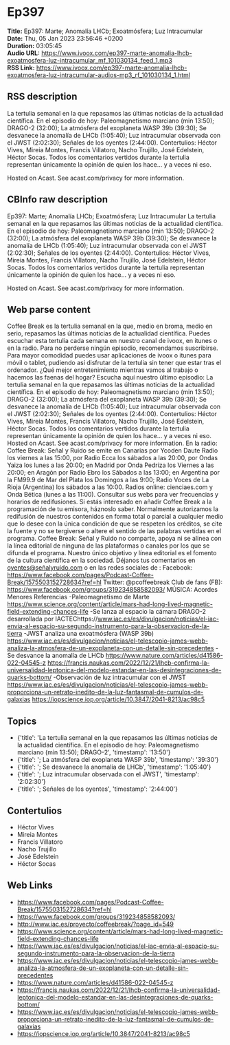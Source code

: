# Ep397  
**Title:** Ep397: Marte; Anomalía LHCb; Exoatmósfera; Luz Intracumular  
**Date:** Thu, 05 Jan 2023 23:56:46 +0200  
**Duration:** 03:05:45  
**Audio URL:** https://www.ivoox.com/ep397-marte-anomalia-lhcb-exoatmosfera-luz-intracumular_mf_101030134_feed_1.mp3  
**RSS Link:** https://www.ivoox.com/ep397-marte-anomalia-lhcb-exoatmosfera-luz-intracumular-audios-mp3_rf_101030134_1.html  

## RSS description
La tertulia semanal en la que repasamos las últimas noticias de la actualidad científica. En el episodio de hoy: Paleomagnetismo marciano (min 13:50); DRAGO-2 (32:00); La atmósfera del exoplaneta WASP 39b (39:30); Se desvanece la anomalía de LHCb (1:05:40); Luz intracumular observada con el JWST (2:02:30); Señales de los oyentes (2:44:00).  Contertulios: Héctor Vives, Mireia Montes, Francis Villatoro, Nacho Trujillo, José Edelstein, Héctor Socas. Todos los comentarios vertidos durante la tertulia representan únicamente la opinión de quien los hace... y a veces ni eso.

 Hosted on Acast. See acast.com/privacy for more information.

## CBInfo raw description
Ep397: Marte; Anomalía LHCb; Exoatmósfera; Luz Intracumular
La tertulia semanal en la que repasamos las últimas noticias de la actualidad científica. En el episodio de hoy: Paleomagnetismo marciano (min 13:50); DRAGO-2 (32:00); La atmósfera del exoplaneta WASP 39b (39:30); Se desvanece la anomalía de LHCb (1:05:40); Luz intracumular observada con el JWST (2:02:30); Señales de los oyentes (2:44:00).  Contertulios: Héctor Vives, Mireia Montes, Francis Villatoro, Nacho Trujillo, José Edelstein, Héctor Socas. Todos los comentarios vertidos durante la tertulia representan únicamente la opinión de quien los hace... y a veces ni eso.



 Hosted on Acast. See acast.com/privacy for more information.




## Web parse content
Coffee Break es la tertulia semanal en la que, medio en broma, medio en serio, repasamos las últimas noticias de la actualidad científica. Puedes escuchar esta tertulia cada semana en nuestro canal de ivoox, en itunes o en la radio. Para no perderse ningún episodio, recomendamos suscribirse. Para mayor comodidad puedes usar aplicaciones de ivoox o itunes para móvil o tablet, pudiendo así disfrutar de la tertulia sin tener que estar tras el ordenador. ¿Qué mejor entretenimiento mientras vamos al trabajo o hacemos las faenas del hogar? Escucha aquí nuestro último episodio: La tertulia semanal en la que repasamos las últimas noticias de la actualidad científica. En el episodio de hoy: Paleomagnetismo marciano (min 13:50); DRAGO-2 (32:00); La atmósfera del exoplaneta WASP 39b (39:30); Se desvanece la anomalía de LHCb (1:05:40); Luz intracumular observada con el JWST (2:02:30); Señales de los oyentes (2:44:00). Contertulios: Héctor Vives, Mireia Montes, Francis Villatoro, Nacho Trujillo, José Edelstein, Héctor Socas. Todos los comentarios vertidos durante la tertulia representan únicamente la opinión de quien los hace… y a veces ni eso. Hosted on Acast. See acast.com/privacy for more information. En la radio: Coffee Break: Señal y Ruido se emite en Canarias por Ycoden Daute Radio los viernes a las 15:00, por Radio Ecca los sábados a las 20:00, por Ondas Yaiza los lunes a las 20:00; en Madrid por Onda Pedriza los Viernes a las 20:00; en Aragón por Radio Ebro los Sábados a las 13:00; en Argentina por la FM99.9 de Mar del Plata los Domingos a las 9:00; Radio Voces de La Rioja (Argentina) los sábados a las 10:00. Radios online: cienciaes.com y Onda Bética (lunes a las 11:00). Consultar sus webs para ver frecuencias y horarios de redifusiones. Si estás interesado en añadir Coffee Break a la programación de tu emisora, háznoslo saber. Normalmente autorizamos la redifusión de nuestros contenidos en forma total o parcial a cualquier medio que lo desee con la única condición de que se respeten los créditos, se cite la fuente y no se tergiverse o altere el sentido de las palabras vertidas en el programa. Coffee Break: Señal y Ruido no comparte, apoya ni se alinea con la línea editorial de ninguna de las plataformas o canales por los que se difunda el programa. Nuestro único objetivo y línea editorial es el fomento de la cultura científica en la sociedad. Déjanos tus comentarios en oyentes@señalyruido.com o en las redes sociales de : Facebook: https://www.facebook.com/pages/Podcast-Coffee-Break/1575503152728634?ref=hl Twitter: @pcoffeebreak Club de fans (FB): https://www.facebook.com/groups/319234858582093/ MÚSICA: Acordes Menores Referencias -Paleomagnetismo de Marte https://www.science.org/content/article/mars-had-long-lived-magnetic-field-extending-chances-life -Se lanza al espacio la cámara DRAGO-2 desarrollada por IACTEChttps://www.iac.es/es/divulgacion/noticias/el-iac-envia-al-espacio-su-segundo-instrumento-para-la-observacion-de-la-tierra -JWST analiza una exoatmósfera (WASP 39b) https://www.iac.es/es/divulgacion/noticias/el-telescopio-james-webb-analiza-la-atmosfera-de-un-exoplaneta-con-un-detalle-sin-precedentes -Se desvance la anomalía de LHCb https://www.nature.com/articles/d41586-022-04545-z https://francis.naukas.com/2022/12/21/lhcb-confirma-la-universalidad-leptonica-del-modelo-estandar-en-las-desintegraciones-de-quarks-bottom/ -Observación de luz intracumular con el JWST https://www.iac.es/es/divulgacion/noticias/el-telescopio-james-webb-proporciona-un-retrato-inedito-de-la-luz-fantasmal-de-cumulos-de-galaxias https://iopscience.iop.org/article/10.3847/2041-8213/ac98c5

## Topics
- {'title': 'La tertulia semanal en la que repasamos las últimas noticias de la actualidad científica. En el episodio de hoy: Paleomagnetismo marciano (min 13:50); DRAGO-2', 'timestamp': '13:50'}
- {'title': '; La atmósfera del exoplaneta WASP 39b', 'timestamp': '39:30'}
- {'title': '; Se desvanece la anomalía de LHCb', 'timestamp': '1:05:40'}
- {'title': '; Luz intracumular observada con el JWST', 'timestamp': '2:02:30'}
- {'title': '; Señales de los oyentes', 'timestamp': '2:44:00'}
## Contertulios
- Héctor Vives
- Mireia Montes
- Francis Villatoro
- Nacho Trujillo
- José Edelstein
- Héctor Socas
## Web Links
- https://www.facebook.com/pages/Podcast-Coffee-Break/1575503152728634?ref=hl
- https://www.facebook.com/groups/319234858582093/
- http://www.iac.es/proyecto/coffeebreak/?page_id=549
- https://www.science.org/content/article/mars-had-long-lived-magnetic-field-extending-chances-life
- https://www.iac.es/es/divulgacion/noticias/el-iac-envia-al-espacio-su-segundo-instrumento-para-la-observacion-de-la-tierra
- https://www.iac.es/es/divulgacion/noticias/el-telescopio-james-webb-analiza-la-atmosfera-de-un-exoplaneta-con-un-detalle-sin-precedentes
- https://www.nature.com/articles/d41586-022-04545-z
- https://francis.naukas.com/2022/12/21/lhcb-confirma-la-universalidad-leptonica-del-modelo-estandar-en-las-desintegraciones-de-quarks-bottom/
- https://www.iac.es/es/divulgacion/noticias/el-telescopio-james-webb-proporciona-un-retrato-inedito-de-la-luz-fantasmal-de-cumulos-de-galaxias
- https://iopscience.iop.org/article/10.3847/2041-8213/ac98c5
